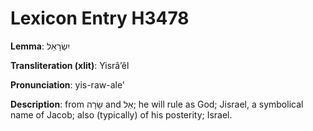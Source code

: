 # Lexicon Entry H3478

**Lemma**: יִשְׂרָאֵל

**Transliteration (xlit)**: Yisrâʼêl

**Pronunciation**: yis-raw-ale'

**Description**:
from שָׂרָה and אֵל; he will rule as God; Jisrael, a symbolical name of Jacob; also (typically) of his posterity; Israel.
